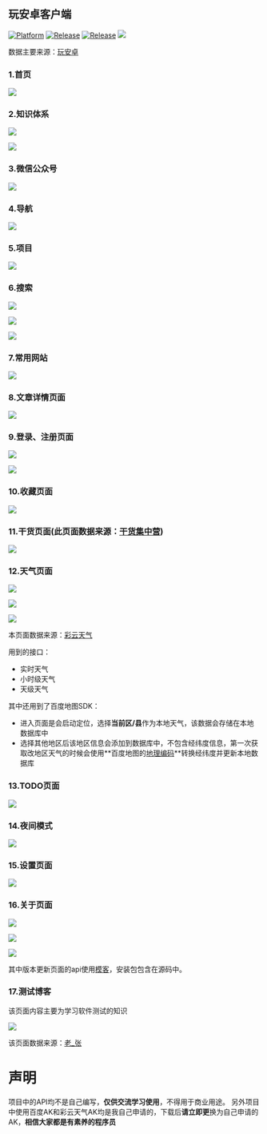 ## 玩安卓客户端 ##

[![Platform][1]][2]  [![Release][3]][4]  [![Release][5]][6]  [![][7]][8] 

[1]:https://img.shields.io/badge/platform-Android-blue.svg  
[2]:https://github.com/Zkp275557625/Gank

[3]:https://img.shields.io/badge/API-21%2B-brightgreen.svg?style=flat
[4]:https://android-arsenal.com/api?level=21

[5]:https://img.shields.io/github/release/Zkp275557625/Gank.svg
[6]:https://github.com/Zkp275557625/Gank/releases/latest

[7]:https://img.shields.io/badge/QQ-275557625-blue.svg
[8]:http://wpa.qq.com/msgrd?v=3&uin=275557625&site=qq&menu=yes

数据主要来源：[玩安卓](https://www.wanandroid.com)

### 1.首页 ###

![](https://i.imgur.com/vnxYa3G.jpg)

### 2.知识体系 ###

![](https://i.imgur.com/sxB4VVL.jpg)

![](https://i.imgur.com/1rs5qKd.jpg)

### 3.微信公众号 ###

![](https://i.imgur.com/O30v4oG.jpg)

### 4.导航 ###

![](https://i.imgur.com/GjxO73N.jpg)

### 5.项目 ###

![](https://i.imgur.com/R7Ouyra.jpg)

### 6.搜索 ###

![](https://i.imgur.com/MelHVja.jpg)

![](https://i.imgur.com/esALcRO.jpg)

![](https://i.imgur.com/wIzmLar.jpg)

### 7.常用网站 ###

![](https://i.imgur.com/nbhG3dx.jpg)

### 8.文章详情页面 ###

![](https://i.imgur.com/ApPW9gq.jpg)

### 9.登录、注册页面 ###

![](https://i.imgur.com/VqFQO4s.jpg)

![](https://i.imgur.com/SyHM7Uq.jpg)

### 10.收藏页面 ###

![](https://i.imgur.com/QMxissw.jpg)

### 11.干货页面(此页面数据来源：[干货集中营](https://gank.io/api)) ###

![](https://i.imgur.com/uIIztph.jpg)

### 12.天气页面 ###

![](https://i.imgur.com/ivbazgQ.jpg)

![](https://i.imgur.com/1vebnHj.jpg)

![](https://i.imgur.com/6szOpBm.jpg)

本页面数据来源：[彩云天气](http://wiki.swarma.net/index.php/%E5%BD%A9%E4%BA%91%E5%A4%A9%E6%B0%94API/v2)

用到的接口：

- 实时天气
- 小时级天气
- 天级天气

其中还用到了百度地图SDK：

- 进入页面是会启动定位，选择**当前区/县**作为本地天气，该数据会存储在本地数据库中
- 选择其他地区后该地区信息会添加到数据库中，不包含经纬度信息，第一次获取改地区天气的时候会使用**百度地图的[地理编码](http://lbsyun.baidu.com/index.php?title=androidsdk/guide/search/geo)**转换经纬度并更新本地数据库

### 13.TODO页面 ###

![](https://i.imgur.com/pNBZDRa.jpg)

### 14.夜间模式 ###

![](https://i.imgur.com/a3QlWry.jpg)

### 15.设置页面 ###

![](https://i.imgur.com/AxarmTT.jpg)

### 16.关于页面 ###

![](https://i.imgur.com/cBTiuKx.jpg)

![](https://i.imgur.com/SqKzNhP.jpg)

![](https://i.imgur.com/FRfCuru.jpg)

其中版本更新页面的api使用[模客](http://mock-api.com/app.html)，安装包包含在源码中。

### 17.测试博客 ###
该页面内容主要为学习软件测试的知识

![](https://i.imgur.com/yTBJmUz.jpg)

该页面数据来源：[老_张](https://www.cnblogs.com/imyalost/category/873684.html)

# 声明 #

项目中的API均不是自己编写，**仅供交流学习使用**，不得用于商业用途。
另外项目中使用百度AK和彩云天气AK均是我自己申请的，下载后**请立即更**换为自己申请的AK，**相信大家都是有素养的程序员**